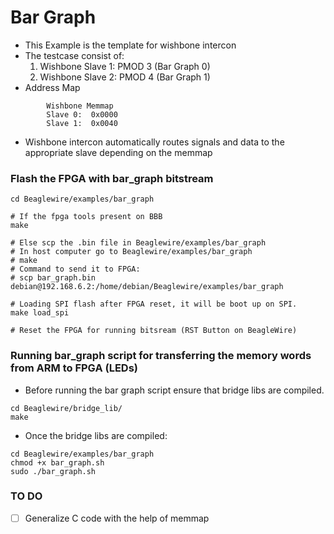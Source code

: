 # Bar Graph

- This Example is the template for wishbone intercon
- The testcase consist of:
    1. Wishbone Slave 1: PMOD 3 (Bar Graph 0)
    2. Wishbone Slave 2: PMOD 4 (Bar Graph 1)
- Address Map
```
        Wishbone Memmap
        Slave 0:  0x0000
        Slave 1:  0x0040
```
- Wishbone intercon automatically routes signals and data to the appropriate slave depending on the memmap

### Flash the FPGA with bar_graph bitstream 
```
cd Beaglewire/examples/bar_graph

# If the fpga tools present on BBB
make

# Else scp the .bin file in Beaglewire/examples/bar_graph
# In host computer go to Beaglewire/examples/bar_graph
# make
# Command to send it to FPGA: 
# scp bar_graph.bin debian@192.168.6.2:/home/debian/Beaglewire/examples/bar_graph

# Loading SPI flash after FPGA reset, it will be boot up on SPI.
make load_spi

# Reset the FPGA for running bitsream (RST Button on BeagleWire)
```

### Running bar_graph script for transferring the memory words from ARM to FPGA (LEDs)

- Before running the bar graph script ensure that bridge libs are compiled.
```
cd Beaglewire/bridge_lib/
make
```
- Once the bridge libs are compiled:
```
cd Beaglewire/examples/bar_graph
chmod +x bar_graph.sh
sudo ./bar_graph.sh
```

### TO DO
- [ ]  Generalize C code with the help of memmap
